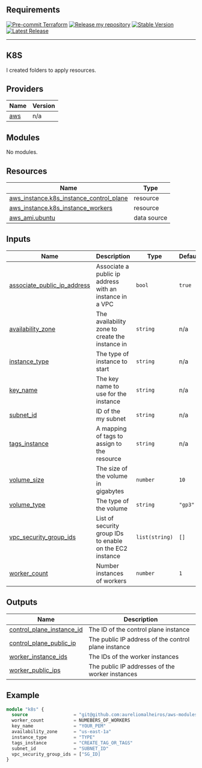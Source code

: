 ## Requirements

[![Pre-commit Terraform](https://github.com/aureliomalheiros/aws-modules-terraform/actions/workflows/terraform-lint.yaml/badge.svg?branch=main)](https://github.com/aureliomalheiros/aws-modules-terraform/actions/workflows/terraform-lint.yaml)
[![Release my repository](https://github.com/aureliomalheiros/aws-modules-terraform/actions/workflows/release.yml/badge.svg)](https://github.com/aureliomalheiros/aws-modules-terraform/actions/workflows/release.yml)
[![Stable Version](https://img.shields.io/github/v/tag/aureliomalheiros/aws-modules-terraform)](https://img.shields.io/github/v/tag/aureliomalheiros/aws-modules-terraform)
[![Latest Release](https://img.shields.io/github/v/release/aureliomalheiros/aws-modules-terraform?color=%233D9970)](https://img.shields.io/github/v/release/aureliomalheiros/aws-modules-terraform?color=%233D9970)


---
**K8S**
---

I created folders to apply resources.

## Providers

| Name | Version |
|------|---------|
| <a name="provider_aws"></a> [aws](#provider\_aws) | n/a |

## Modules

No modules.

## Resources

| Name | Type |
|------|------|
| [aws_instance.k8s_instance_control_plane](https://registry.terraform.io/providers/hashicorp/aws/latest/docs/resources/instance) | resource |
| [aws_instance.k8s_instance_workers](https://registry.terraform.io/providers/hashicorp/aws/latest/docs/resources/instance) | resource |
| [aws_ami.ubuntu](https://registry.terraform.io/providers/hashicorp/aws/latest/docs/data-sources/ami) | data source |

## Inputs

| Name | Description | Type | Default | Required |
|------|-------------|------|---------|:--------:|
| <a name="input_associate_public_ip_address"></a> [associate\_public\_ip\_address](#input\_associate\_public\_ip\_address) | Associate a public ip address with an instance in a VPC | `bool` | `true` | no |
| <a name="input_availability_zone"></a> [availability\_zone](#input\_availability\_zone) | The availability zone to create the instance in | `string` | n/a | yes |
| <a name="input_instance_type"></a> [instance\_type](#input\_instance\_type) | The type of instance to start | `string` | n/a | yes |
| <a name="input_key_name"></a> [key\_name](#input\_key\_name) | The key name to use for the instance | `string` | n/a | yes |
| <a name="input_subnet_id"></a> [subnet\_id](#input\_subnet\_id) | ID of the my subnet | `string` | n/a | yes |
| <a name="input_tags_instance"></a> [tags\_instance](#input\_tags\_instance) | A mapping of tags to assign to the resource | `string` | n/a | yes |
| <a name="input_volume_size"></a> [volume\_size](#input\_volume\_size) | The size of the volume in gigabytes | `number` | `10` | no |
| <a name="input_volume_type"></a> [volume\_type](#input\_volume\_type) | The type of the volume | `string` | `"gp3"` | no |
| <a name="input_vpc_security_group_ids"></a> [vpc\_security\_group\_ids](#input\_vpc\_security\_group\_ids) | List of security group IDs to enable on the EC2 instance | `list(string)` | `[]` | no |
| <a name="input_worker_count"></a> [worker\_count](#input\_worker\_count) | Number instances of workers | `number` | `1` | no |

## Outputs

| Name | Description |
|------|-------------|
| <a name="output_control_plane_instance_id"></a> [control\_plane\_instance\_id](#output\_control\_plane\_instance\_id) | The ID of the control plane instance |
| <a name="output_control_plane_public_ip"></a> [control\_plane\_public\_ip](#output\_control\_plane\_public\_ip) | The public IP address of the control plane instance |
| <a name="output_worker_instance_ids"></a> [worker\_instance\_ids](#output\_worker\_instance\_ids) | The IDs of the worker instances |
| <a name="output_worker_public_ips"></a> [worker\_public\_ips](#output\_worker\_public\_ips) | The public IP addresses of the worker instances |

## Example

```terraform 
module "k8s" {
  source                 = "git@github.com:aureliomalheiros/aws-modules-terraform.git//k8s"
  worker_count           = NUMEBERS_OF_WORKERS
  key_name               = "YOUR_PEM"
  availability_zone      = "us-east-1a"
  instance_type          = "TYPE"
  tags_instance          = "CREATE_TAG_OR_TAGS"
  subnet_id              = "SUBNET_ID"
  vpc_security_group_ids = ["SG_ID]
}

```